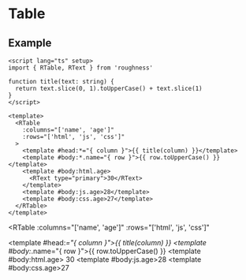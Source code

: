 <script lang="ts" setup>
import { RTable, RText } from 'roughness'
import { title } from '../utils/helpers'
</script>

# Table

## Example

```vue
<script lang="ts" setup>
import { RTable, RText } from 'roughness'

function title(text: string) {
  return text.slice(0, 1).toUpperCase() + text.slice(1)
}
</script>

<template>
  <RTable
    :columns="['name', 'age']"
    :rows="['html', 'js', 'css']"
  >
    <template #head:*="{ column }">{{ title(column) }}</template>
    <template #body:*.name="{ row }">{{ row.toUpperCase() }}</template>
    <template #body:html.age>
      <RText type="primary">30</RText>
    </template>
    <template #body:js.age>28</template>
    <template #body:css.age>27</template>
  </RTable>
</template>
```

<RTable
  :columns="['name', 'age']"
  :rows="['html', 'js', 'css']"
>
  <template #head:*="{ column }">{{ title(column) }}</template>
  <template #body:*.name="{ row }">{{ row.toUpperCase() }}</template>
  <template #body:html.age>
    <RText type="error">30</RText>
  </template>
  <template #body:js.age>28</template>
  <template #body:css.age>27</template>
</RTable>
